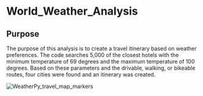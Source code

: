 # World_Weather_Analysis

## Purpose 

The purpose of this analysis is to create a travel itinerary based on weather preferences.  The code searches 5,000 of the closest hotels with the minimum temperature of 69 degrees and the maximum temperature of 100 degrees.  Based on these parameters and the drivable, walking, or bikeable routes, four cities were found and an itinerary was created. 

![WeatherPy_travel_map_markers](https://user-images.githubusercontent.com/99801608/163724120-369c8498-b13a-4afc-8c57-c6dbaa1cf3ce.png)
